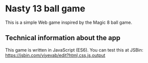 # Nasty 13 ball game
This is a simple Web game inspired by the Magic 8 ball game.

## Technical information about the app
This game is written in JavaScript (ES6).
You can test this at JSBin: https://jsbin.com/viyevab/edit?html,css,js,output
